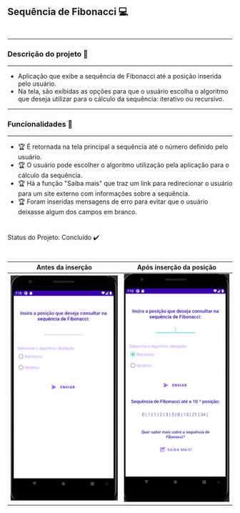 ## Sequência de Fibonacci 💻

#

_________________________________________________________________
### **Descrição do projeto** 🎯
-----------------------------------------------------------------

* Aplicação que exibe a sequência de Fibonacci até a posição inserida pelo usuário. 
* Na tela, são exibidas as opções para que o usuário escolha o algoritmo que deseja utilizar para o cálculo da sequência: iterativo ou recursivo.

_________________________________________________________________
### **Funcionalidades** 🏁
-----------------------------------------------------------------

* 🏆 É retornada na tela principal a sequência até o número definido pelo usuário.
* 🏆 O usuário pode escolher o algoritmo utilização pela aplicação para o cálculo da sequência.
* 🏆 Há a função "Saiba mais" que traz um link para redirecionar o usuário para um site externo com informações sobre a sequência.
* 🏆 Foram inseridas mensagens de erro para evitar que o usuário deixasse algum dos campos em branco.

#

Status do Projeto: Concluído ✔️
&nbsp;

#
Antes da inserção          |  Após inserção da posição
:-------------------------:|:-------------------------:
![](https://github.com/scmarques/ViC/blob/master/Fibonacci/Screen_1.png)  |  ![](https://github.com/scmarques/ViC/blob/master/Fibonacci/Screen_2.PNG)
